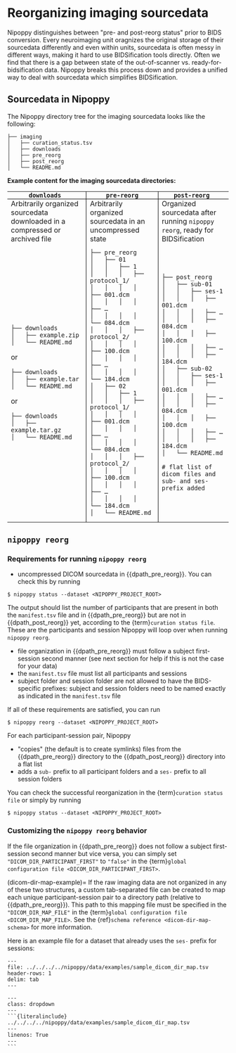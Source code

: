 # Reorganizing imaging sourcedata

Nipoppy distinguishes between "pre- and post-reorg status" prior to BIDS conversion. Every neuroimaging unit oragnizes the original storage of their sourcedata differently and even within units, sourcedata is often messy in different ways, making it hard to use BIDSification tools directly. Often we find that there is a gap between state of the out-of-scanner vs. ready-for-bidsification data. Nipoppy breaks this process down and provides a unified way to deal with sourcedata which simplifies BIDSification.

## Sourcedata in Nipoppy

The Nipoppy directory tree for the imaging sourcedata looks like the following:

```{code-block}
├── imaging
│   ├── curation_status.tsv
│   ├── downloads
│   ├── pre_reorg
│   ├── post_reorg
│   └── README.md
```

**Example content for the imaging sourcedata directories:**

<html>
<head><style>
table {
	border-collapse:collapse;
}
tr {
	border:none;
}
th, td {
	border-collapse:collapse;
	border: 1px solid black;
	padding-top:0;
	padding-bottom:0;
}
.verticalSplitplusBottomLeft {
    border-top:none;
    border-bottom:1px solid black;
    border-left:none;
}
.verticalSplitplusBottomRight {
    border-top:none;
    border-bottom:1px solid black;
    border-right:none;
}
.verticalSplitplusBottomMiddle {
    border-top:none;
    border-bottom:1px solid black;
}
.verticalSplit {
	border-top:none;
	border-bottom:none;
}
.verticalSplit:first-of-type {
	border-left:none;
}
.verticalSplit:last-of-type {
	border-right:none;
}
</style></head>
<body>
<table>
<tr>
<th class="verticalSplitplusBottomLeft"> <b> <code>downloads </code></b></th> <th class="verticalSplitplusBottomMiddle"> <b><code>pre-reorg</code> </b></th> <th class="verticalSplitplusBottomRight"> <b><code>post-reorg </code></b></th>
</tr>
<tr>
<td class="verticalSplit"> Arbitrarily organized sourcedata downloaded in a compressed or archived file </td> <td class="verticalSplit"> Arbitrarily organized sourcedata in an uncompressed state </td> <td class="verticalSplit"> Organized sourcedata after running <code>nipoppy reorg</code>, ready for BIDSification </td>
</tr>
<tr>
<td class="verticalSplit">

```
├── downloads
│   ├── example.zip
│   └── README.md
```

or

```
├── downloads
│   ├── example.tar
│   └── README.md
```

or

```
├── downloads
│   ├── example.tar.gz
│   └── README.md
```


</td>
<td class="verticalSplit">


```
├── pre_reorg
│   ├── 01
│   │   ├── 1
│   │   │   ├── protocol_1/
│   │   │   │   ├── 001.dcm
│   │   │   │   ├── …
│   │   │   │   └── 084.dcm
│   │   │   ├── protocol_2/
│   │   │   │   ├── 100.dcm
│   │   │   │   ├── …
│   │   │   │   └── 184.dcm
│   ├── 02
│   │   ├── 1
│   │   │   ├── protocol_1/
│   │   │   │   ├── 001.dcm
│   │   │   │   ├── …
│   │   │   │   └── 084.dcm
│   │   │   ├── protocol_2/
│   │   │   │   ├── 100.dcm
│   │   │   │   ├── …
│   │   │   │   └── 184.dcm
│   └── README.md
```


</td>
<td class="verticalSplit">


```
├── post_reorg
│   ├── sub-01
│   │   ├── ses-1
│   │   │   ├── 001.dcm
│   │   │   ├── …
│   │   │   ├── 084.dcm
│   │   │   ├── 100.dcm
│   │   │   ├── …
│   │   │   ├── 184.dcm
│   ├── sub-02
│   │   ├── ses-1
│   │   │   ├── 001.dcm
│   │   │   ├── …
│   │   │   ├── 084.dcm
│   │   │   ├── 100.dcm
│   │   │   ├── …
│   │   │   ├── 184.dcm
│   └── README.md

# flat list of dicom files and
sub- and ses- prefix added
```


</td>
</table>
</body>
</html>

## `nipoppy reorg`

### Requirements for running `nipoppy reorg`

- uncompressed DICOM sourcedata in {{dpath_pre_reorg}}. You can check this by running

```console
$ nipoppy status --dataset <NIPOPPY_PROJECT_ROOT>
```

The output should list the number of participants that are present in both the `manifest.tsv` file and in {{dpath_pre_reorg}} but are not in {{dpath_post_reorg}} yet, according to the {term}`curation status file`. These are the participants and session Nipoppy will loop over when running `nipoppy reorg`.

- file organization in {{dpath_pre_reorg}} must follow a subject first-session second manner (see next section for help if this is not the case for your data)
- the `manifest.tsv` file must list all participants and sessions
- subject folder and session folder are not allowed to have the BIDS-specific prefixes: subject and session folders need to be named exactly as indicated in the `manifest.tsv` file

If all of these requirements are satisfied, you can run

```console
$ nipoppy reorg --dataset <NIPOPPY_PROJECT_ROOT>
```

For each participant-session pair, Nipoppy
- "copies" (the default is to create symlinks) files from the {{dpath_pre_reorg}} directory to the {{dpath_post_reorg}} directory into a flat list
- adds a `sub-` prefix to all participant folders and a `ses-` prefix to all session folders

You can check the successful reorganization in the {term}`curation status file` or simply by running

```console
$ nipoppy status --dataset <NIPOPPY_PROJECT_ROOT>
```

### Customizing the `nipoppy reorg` behavior

If the file organization in {{dpath_pre_reorg}} does not follow a subject first-session second manner but vice versa, you can simply set `"DICOM_DIR_PARTICIPANT_FIRST"` to `"false"` in the {term}`global configuration file <DICOM_DIR_PARTICIPANT_FIRST>`.

(dicom-dir-map-example)=
If the raw imaging data are not organized in any of these two structures, a custom tab-separated file can be created to map each unique participant-session pair to a directory path (relative to {{dpath_pre_reorg}}). This path to this mapping file must be specified in the `"DICOM_DIR_MAP_FILE"` in the {term}`global configuration file <DICOM_DIR_MAP_FILE>`. See the {ref}`schema reference <dicom-dir-map-schema>` for more information.

Here is an example file for a dataset that already uses the `ses-` prefix for sessions:

```{csv-table}
---
file: ../../../../nipoppy/data/examples/sample_dicom_dir_map.tsv
header-rows: 1
delim: tab
---
```

````{admonition} Raw content of the example DICOM directory mapping file
---
class: dropdown
---
```{literalinclude} ../../../../nipoppy/data/examples/sample_dicom_dir_map.tsv
---
linenos: True
---
```
````
